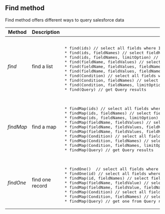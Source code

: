 ## Find method

Find method offers different ways to query salesforce data 


<table>
<thead>
<tr>
  <th>Method</th>
  <th>Description</th>
  <th>Supported signatures</th>
</tr>
</thead>
<tbody><tr>
  <td><em>find</em></td>
  <td>find a list</td>
  <td>
<pre lang='apex'>  
* find(ids) // select all fields where Id in ids
* find(ids, fieldNames) // select fieldNames where Id in ids
* find(ids, fieldNames, limitOption) // select fieldNames where Id in ids limit to limitOption
* find(fieldName, fieldValues) // select all fields where fieldName in fieldValues
* find(fieldName, fieldValues, fieldNames) // select fieldNames where fieldName in fieldValues
* find(fieldName, fieldValues, fieldNames, limitOption) // select fieldNames where fieldName in fieldValues limit to limitOption
* find(Condition) // select all fields where condition is true
* find(Condition, fieldNames) // select fieldNames where condition is true
* find(Condition, fieldNames, limitOption) // select fieldNames where condition is true limit to limitOption
* find(Query) // get Query results
</pre>
  </td>
</tr>
<tr></tr>
<tr>
  <td><em>findMap</em></td>
  <td>find a map</td>
  <td>
<pre lang='apex'> 
* findMap(ids) // select all fields where Id in ids
* findMap(ids, fieldNames) // select fieldNames where Id in ids
* findMap(ids, fieldNames, limitOption) // select fieldNames where Id in ids limit to limitOption
* findMap(fieldName, fieldValues) // select all fields where fieldName in fieldValues
* findMap(fieldName, fieldValues, fieldNames) // select fieldNames where fieldName in fieldValues
* findMap(fieldName, fieldValues, fieldNames, limitOption) // select fieldNames where fieldName in fieldValues limit to limitOption
* findMap(Condition) // select all fields where condition is true
* findMap(Condition, fieldNames) // select fieldNames where condition is true 
* findMap(Condition, fieldNames, limitOption) // select fieldNames where condition is true limit to limitOption
* findMap(Query) // get Query results
</pre>
  </td>
</tr>
<tr></tr>
<tr>
  <td><em>findOne</em></td>
  <td>find one record</td>
  <td>
<pre lang='apex'> 
* findOne()  // select all fields where limit is 1 
* findOne(id) // select all fields where Id is equal to id
* findMap(id, fieldNames) // select fieldNames where Id is equal to id
* findMap(fieldName, fieldValue) // select all fields where fieldName is equal to fieldValue
* findMap(fieldName, fieldValue, fieldNames) // select fieldNames where fieldName is equal to fieldValue
* findMap(Condition) // select all fields where condition is true
* findMap(Condition, fieldNames) // select fieldNames where condition is true
* findMap(Query) // get one from Query results
</pre>  
  </td>
</tr>
</tbody>
</table>
